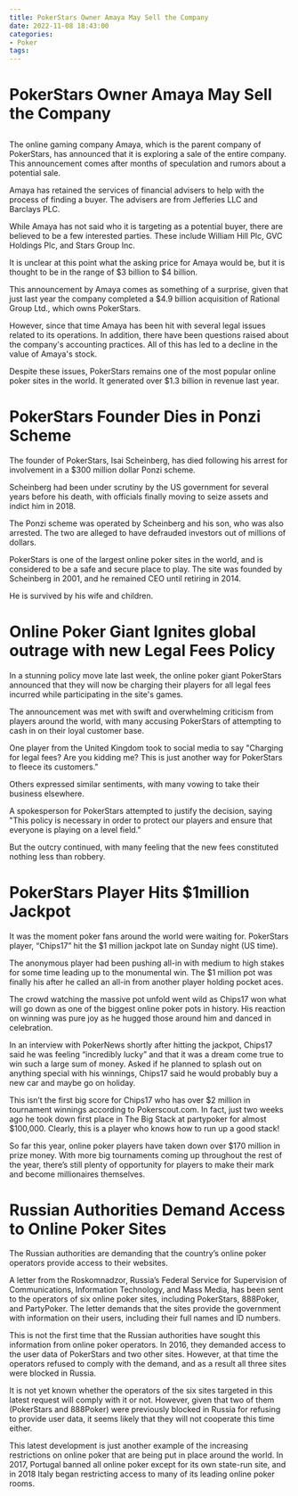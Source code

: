 ```yaml
---
title: PokerStars Owner Amaya May Sell the Company
date: 2022-11-08 18:43:00
categories:
- Poker
tags:
---
```



#  PokerStars Owner Amaya May Sell the Company

##

The online gaming company Amaya, which is the parent company of PokerStars, has announced that it is exploring a sale of the entire company. This announcement comes after months of speculation and rumors about a potential sale.

Amaya has retained the services of financial advisers to help with the process of finding a buyer. The advisers are from Jefferies LLC and Barclays PLC.

While Amaya has not said who it is targeting as a potential buyer, there are believed to be a few interested parties. These include William Hill Plc, GVC Holdings Plc, and Stars Group Inc.

It is unclear at this point what the asking price for Amaya would be, but it is thought to be in the range of $3 billion to $4 billion.

This announcement by Amaya comes as something of a surprise, given that just last year the company completed a $4.9 billion acquisition of Rational Group Ltd., which owns PokerStars.

However, since that time Amaya has been hit with several legal issues related to its operations. In addition, there have been questions raised about the company's accounting practices. All of this has led to a decline in the value of Amaya's stock.

Despite these issues, PokerStars remains one of the most popular online poker sites in the world. It generated over $1.3 billion in revenue last year.

#  PokerStars Founder Dies in Ponzi Scheme

The founder of PokerStars, Isai Scheinberg, has died following his arrest for involvement in a $300 million dollar Ponzi scheme.

Scheinberg had been under scrutiny by the US government for several years before his death, with officials finally moving to seize assets and indict him in 2018.

The Ponzi scheme was operated by Scheinberg and his son, who was also arrested. The two are alleged to have defrauded investors out of millions of dollars.

PokerStars is one of the largest online poker sites in the world, and is considered to be a safe and secure place to play. The site was founded by Scheinberg in 2001, and he remained CEO until retiring in 2014.

He is survived by his wife and children.

#  Online Poker Giant Ignites global outrage with new Legal Fees Policy

In a stunning policy move late last week, the online poker giant PokerStars announced that they will now be charging their players for all legal fees incurred while participating in the site's games.

The announcement was met with swift and overwhelming criticism from players around the world, with many accusing PokerStars of attempting to cash in on their loyal customer base.

One player from the United Kingdom took to social media to say "Charging for legal fees? Are you kidding me? This is just another way for PokerStars to fleece its customers."

Others expressed similar sentiments, with many vowing to take their business elsewhere.

A spokesperson for PokerStars attempted to justify the decision, saying "This policy is necessary in order to protect our players and ensure that everyone is playing on a level field."

But the outcry continued, with many feeling that the new fees constituted nothing less than robbery.

#  PokerStars Player Hits $1million Jackpot

It was the moment poker fans around the world were waiting for. PokerStars player, “Chips17” hit the $1 million jackpot late on Sunday night (US time).

The anonymous player had been pushing all-in with medium to high stakes for some time leading up to the monumental win. The $1 million pot was finally his after he called an all-in from another player holding pocket aces.

The crowd watching the massive pot unfold went wild as Chips17 won what will go down as one of the biggest online poker pots in history. His reaction on winning was pure joy as he hugged those around him and danced in celebration.

In an interview with PokerNews shortly after hitting the jackpot, Chips17 said he was feeling “incredibly lucky” and that it was a dream come true to win such a large sum of money. Asked if he planned to splash out on anything special with his winnings, Chips17 said he would probably buy a new car and maybe go on holiday.

This isn’t the first big score for Chips17 who has over $2 million in tournament winnings according to Pokerscout.com. In fact, just two weeks ago he took down first place in The Big Stack at partypoker for almost $100,000. Clearly, this is a player who knows how to run up a good stack!

So far this year, online poker players have taken down over $170 million in prize money. With more big tournaments coming up throughout the rest of the year, there’s still plenty of opportunity for players to make their mark and become millionaires themselves.

#  Russian Authorities Demand Access to Online Poker Sites

The Russian authorities are demanding that the country’s online poker operators provide access to their websites.

A letter from the Roskomnadzor, Russia’s Federal Service for Supervision of Communications, Information Technology, and Mass Media, has been sent to the operators of six online poker sites, including PokerStars, 888Poker, and PartyPoker. The letter demands that the sites provide the government with information on their users, including their full names and ID numbers.

This is not the first time that the Russian authorities have sought this information from online poker operators. In 2016, they demanded access to the user data of PokerStars and two other sites. However, at that time the operators refused to comply with the demand, and as a result all three sites were blocked in Russia.

It is not yet known whether the operators of the six sites targeted in this latest request will comply with it or not. However, given that two of them (PokerStars and 888Poker) were previously blocked in Russia for refusing to provide user data, it seems likely that they will not cooperate this time either.

This latest development is just another example of the increasing restrictions on online poker that are being put in place around the world. In 2017, Portugal banned all online poker except for its own state-run site, and in 2018 Italy began restricting access to many of its leading online poker rooms.